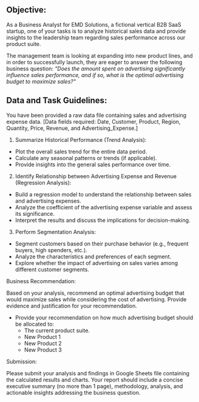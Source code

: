 ## Objective:

As a Business Analyst for EMD Solutions, a fictional vertical B2B SaaS startup, one of your tasks is to analyze historical sales data and provide insights to the leadership team regarding sales performance across our product suite. 

The management team is looking at expanding into new product lines, and in order to successfully launch, they are eager to answer the following business question: _"Does the amount spent on advertising significantly influence sales performance, and if so, what is the optimal advertising budget to maximize sales?"_

## Data and Task Guidelines:

You have been provided a raw data file containing sales and advertising expense data. [Data fields required: Date, Customer, Product, Region, Quantity, Price, Revenue, and Advertising_Expense.]

1. Summarize Historical Performance (Trend Analysis):
  * Plot the overall sales trend for the entire data period.
  * Calculate any seasonal patterns or trends (if applicable).
  * Provide insights into the general sales performance over time.
2. Identify Relationship between Advertising Expense and Revenue (Regression Analysis):
  * Build a regression model to understand the relationship between sales and advertising expenses.
  * Analyze the coefficient of the advertising expense variable and assess its significance.
  * Interpret the results and discuss the implications for decision-making.
3. Perform Segmentation Analysis:
  * Segment customers based on their purchase behavior (e.g., frequent buyers, high spenders, etc.).
  * Analyze the characteristics and preferences of each segment.
  * Explore whether the impact of advertising on sales varies among different customer segments.

Business Recommendation:

Based on your analysis, recommend an optimal advertising budget that would maximize sales while considering the cost of advertising. Provide evidence and justification for your recommendation.

* Provide your recommendation on how much advertising budget should be allocated to:
  * The current product suite.
  * New Product 1
  * New Product 2
  * New Product 3

Submission:

Please submit your analysis and findings in Google Sheets file containing the calculated results and charts. Your report should include a concise executive summary (no more than 1 page), methodology, analysis, and actionable insights addressing the business question.

